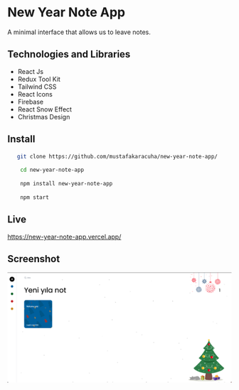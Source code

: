 
# New Year Note App

A minimal interface that allows us to leave notes.


## Technologies and Libraries

- React Js
- Redux Tool Kit
- Tailwind CSS
- React Icons
- Firebase
- React Snow Effect
- Christmas Design



  
## Install 

```bash 
   git clone https://github.com/mustafakaracuha/new-year-note-app/
```
```bash 
    cd new-year-note-app
```
```bash 
    npm install new-year-note-app
```
```bash 
    npm start
```


    
## Live
https://new-year-note-app.vercel.app/

  
## Screenshot

![Uygulama Ekran Görüntüsü](https://github.com/mustafakaracuha/new-year-note-app/blob/master/src/assets/images/screenshots/3.png)


  